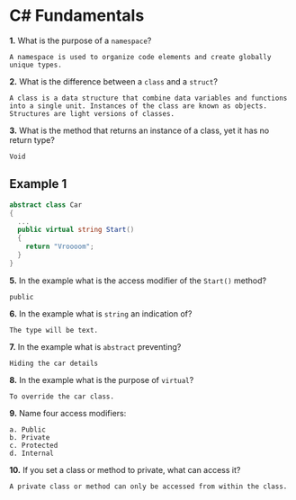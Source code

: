 # C# Fundamentals

**1.** What is the purpose of a `namespace`?

<!-- enter you answer in the space below -->

```
A namespace is used to organize code elements and create globally unique types.
```

**2.** What is the difference between a `class` and a `struct`?

<!-- enter you answer in the space below -->

```
A class is a data structure that combine data variables and functions into a single unit. Instances of the class are known as objects. Structures are light versions of classes.
```

**3.** What is the method that returns an instance of a class, yet it has no return type?

<!-- enter you answer in the space below -->

```
Void
```

## Example 1

```c#
abstract class Car
{
  ...
  public virtual string Start()
  {
    return "Vroooom";
  }
}
```

**5.** In the example what is the access modifier of the `Start()` method?

<!-- enter you answer in the space below -->

```
public
```

**6.** In the example what is `string` an indication of?

<!-- enter you answer in the space below -->

```
The type will be text.
```

**7.** In the example what is `abstract` preventing?

<!-- enter you answer in the space below -->

```
Hiding the car details
```

**8.** In the example what is the purpose of `virtual`?

<!-- enter you answer in the space below -->

```
To override the car class.
```

**9.** Name four access modifiers:

<!-- enter you answer in the space below -->

```
a. Public
b. Private
c. Protected
d. Internal
```

**10.** If you set a class or method to private, what can access it?

<!-- enter you answer in the space below -->

```
A private class or method can only be accessed from within the class.
```
